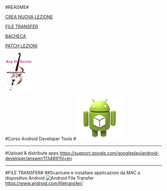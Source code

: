 #README#

[CREA NUOVA LEZIONE](CREA_NUOVA_LEZIONE.md)

[FILE TRANSFER](https://github.com/rdgmus/Luxemburg/blob/master/README.md#file-transfer)

[BACHECA](BACHECA.md)

[PATCH LEZIONI](PATCH_LEZIONI.md)

![Key Orchestra](https://raw.githubusercontent.com/rdgmus/PhpProjects/GitHubPhpRegistroScuola/images/Cbasso1.png)

#Corso Android Developer Tools #
![Key Orchestra](https://github.com/rdgmus/Luxemburg/blob/master/Lezione%20PATCH/res/drawable-xxhdpi/ic_launcher.png)





***
#Upload & distribute apps
https://support.google.com/googleplay/android-developer/answer/113469?hl=en
***
#FILE TRANSFER#
##Scaricare e installare applicazioni da MAC a dispositivo Android
![Android File Transfer](https://github.com/rdgmus/Eclipse-Projects/blob/master/Luxemburg/AndroidFileTransfer.png)
https://www.android.com/filetransfer/
